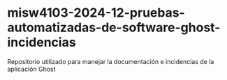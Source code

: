 # misw4103-2024-12-pruebas-automatizadas-de-software-ghost-incidencias
Repositorio utilizado para manejar la documentación e incidencias de la aplicación Ghost
